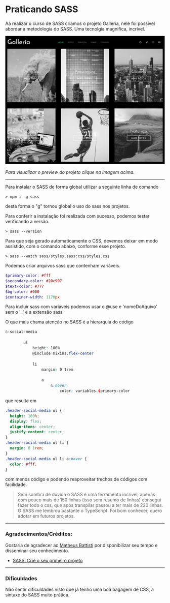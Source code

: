 # Praticando SASS
Aa realizar o curso de SASS criamos o projeto Galleria, nele foi possível abordar a metodologia do SASS. Uma tecnolgia magnifica, incrível.

[![Preview do projeto](./img/screenshot.png "Clique para acesasr o preview do Projeto")](https://gleristoncastro.com.br/portfolio/github/preview/SASS/projeto3/)


_Para visualizar o preview do projeto clique na imagem acima._
______________________

Para instalar o SASS de forma global utilizar a seguinte linha de comando

``` console
> npm i -g sass
```

desta forma o "g" tornou global o uso do sass nos projetos.

Para conferir a instalação foi realizada com sucesso, podemos testar verificando a versão.

``` console
> sass --version
```

Para que seja gerado automaticamente o CSS, devemos deixar em modo assistido, com o comando abaixo, conforme esse projeto.

``` console
> sass --watch sass/styles.sass:css/styles.css
```

Podemos criar arquivos sass que contenham variáveis.

``` scss
$primary-color: #fff
$secondary-color: #20c997
$text-color: #777
$bg-color: #000
$container-width: 1170px
```

Para incluir sass com variáveis podemos usar o @use e 'nomeDoAquivo' sem o '_' e a extensão sass

O que mais chama atenção no SASS é a hierarquia do código

``` scss
&-social-media

        ul
            height: 100%
            @include mixins.flex-center

            li
                margin: 0 1rem

                a
                    &:hover
                        color: variables.$primary-color
```
que resulta em

``` css
.header-social-media ul {
  height: 100%;
  display: flex;
  align-items: center;
  justify-content: center;
}
.header-social-media ul li {
  margin: 0 1rem;
}
.header-social-media ul li a:hover {
  color: #fff;
}
```

com menos código e podendo reaproveitar trechos de códigos com facilidade.

> Sem sombra de dúvida o SASS é uma ferramenta incrível, apenas com pouco mais de 150 linhas (isso sem resumo de linhas) consegui fazer todo o css, que após transpilar passou a ter mais de 220 linhas. O SASS me lembrou bastante o TypeScript. Foi bom conhecer, quero adotar em futuros projetos.

______________________
### Agradecimentos/Créditos:

Gostaria de agradecer ao [Matheus Battisti](https://github.com/matheusbattisti) por disponibilizar seu tempo e disseminar seu conhecimento.

- [SASS: Crie o seu primeiro projeto](https://www.udemy.com/share/104mdS3@2joPWH7Eqwp0GEy6AV6myjzRKkTk3TDN2cUsWwl57Xbkbjcm39qhXGgKHIg1sz1v/)

______________________
### Dificuldades

Não sentir dificuldades visto que já tenho uma boa bagagem de CSS, a sintaxe do SASS muito prática.